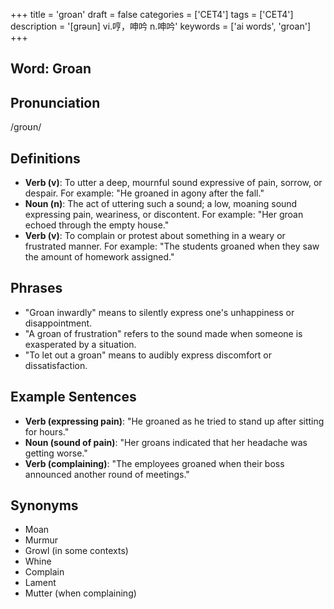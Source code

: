 +++
title = 'groan'
draft = false
categories = ['CET4']
tags = ['CET4']
description = '[grəun] vi.哼，呻吟 n.呻吟'
keywords = ['ai words', 'groan']
+++

## Word: Groan

## Pronunciation
/ɡroʊn/

## Definitions
- **Verb (v)**: To utter a deep, mournful sound expressive of pain, sorrow, or despair. For example: "He groaned in agony after the fall."
- **Noun (n)**: The act of uttering such a sound; a low, moaning sound expressing pain, weariness, or discontent. For example: "Her groan echoed through the empty house."
- **Verb (v)**: To complain or protest about something in a weary or frustrated manner. For example: "The students groaned when they saw the amount of homework assigned."

## Phrases
- "Groan inwardly" means to silently express one's unhappiness or disappointment.
- "A groan of frustration" refers to the sound made when someone is exasperated by a situation.
- "To let out a groan" means to audibly express discomfort or dissatisfaction.

## Example Sentences
- **Verb (expressing pain)**: "He groaned as he tried to stand up after sitting for hours."
- **Noun (sound of pain)**: "Her groans indicated that her headache was getting worse."
- **Verb (complaining)**: "The employees groaned when their boss announced another round of meetings."

## Synonyms
- Moan
- Murmur
- Growl (in some contexts)
- Whine
- Complain
- Lament
- Mutter (when complaining)
